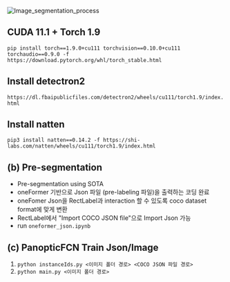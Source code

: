 
![Image_segmentation_process](https://github.com/IoRTKETI/Pre-segmentation/assets/122510029/ad5bb6ec-2fc9-4f9a-b38e-12b2e1585692)

## CUDA 11.1 + Torch 1.9
``` pip install torch==1.9.0+cu111 torchvision==0.10.0+cu111 torchaudio==0.9.0 -f https://download.pytorch.org/whl/torch_stable.html ```

## Install detectron2
``` https://dl.fbaipublicfiles.com/detectron2/wheels/cu111/torch1.9/index.html ```

## Install natten
``` pip3 install natten==0.14.2 -f https://shi-labs.com/natten/wheels/cu111/torch1.9/index.html ```

## (b) Pre-segmentation
- Pre-segmentation using SOTA
- oneFormer 기반으로 Json 파일 (pre-labeling 파일)을 출력하는 코딩 완료
- oneFomer Json을 RectLabel과 interaction 할 수 있도록 coco dataset format에 맞게 변환
- RectLabel에서 "Import COCO JSON file"으로 Import Json 가능
- run ``` oneformer_json.ipynb ```

## (c) PanopticFCN Train Json/Image
1. ``` python instanceIds.py <이미지 폴더 경로> <COCO JSON 파일 경로> ```  
2. ``` python main.py <이미지 폴더 경로> ```
